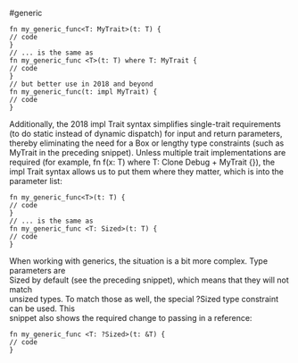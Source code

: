 #generic
```
fn my_generic_func<T: MyTrait>(t: T) {  
// code  
}  
// ... is the same as  
fn my_generic_func <T>(t: T) where T: MyTrait {  
// code  
}  
// but better use in 2018 and beyond  
fn my_generic_func(t: impl MyTrait) {  
// code  
}
```
Additionally, the 2018 impl Trait syntax simplifies single-trait requirements (to do static
instead of dynamic dispatch) for input and return parameters, thereby eliminating the need
for a Box or lengthy type constraints (such as MyTrait in the preceding snippet). Unless
multiple trait implementations are required (for example, fn f(x: T) where T: Clone
 Debug + MyTrait {}), the impl Trait syntax allows us to put them where they
matter, which is into the parameter list:
```
fn my_generic_func<T>(t: T) {  
// code  
}  
// ... is the same as  
fn my_generic_func <T: Sized>(t: T) {  
// code  
}
```
When working with generics, the situation is a bit more complex. Type parameters are  
Sized by default (see the preceding snippet), which means that they will not match  
unsized types. To match those as well, the special ?Sized type constraint can be used. This  
snippet also shows the required change to passing in a reference:
```
fn my_generic_func <T: ?Sized>(t: &T) {  
// code  
}
```
